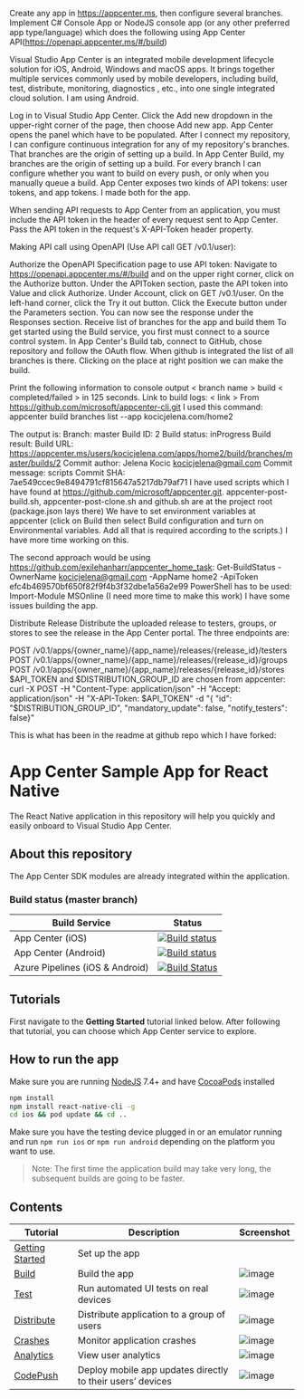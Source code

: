 Create any app in https://appcenter.ms, then configure several branches. Implement C# Console App or NodeJS console app (or any other preferred app type/language) which does the following using App Center API(https://openapi.appcenter.ms/#/build)

Visual Studio App Center is an integrated mobile development lifecycle solution for iOS, Android, Windows and macOS apps. It brings together multiple services commonly used by mobile developers, including build, test, distribute, monitoring, diagnostics , etc., into one single integrated cloud solution. I am using Android.

Log in to Visual Studio App Center.
Click the Add new dropdown in the upper-right corner of the page, then choose Add new app.
App Center opens the panel which have to be populated. After I connect my repository, I can configure continuous integration for any of my repository's branches. That branches are the origin of setting up a build. In App Center Build, my branches are the origin of setting up a build. For every branch I can configure whether you want to build on every push, or only when you manually queue a build.
App Center exposes two kinds of API tokens: user tokens, and app tokens. I made both for the app. 

When sending API requests to App Center from an application, you must include the API token in the header of every request sent to App Center. Pass the API token in the request's X-API-Token header property.

Making API call using OpenAPI (Use API call GET /v0.1/user):

Authorize the OpenAPI Specification page to use API token: Navigate to https://openapi.appcenter.ms/#/build and on the upper right corner, click on the Authorize button. Under the APIToken section, paste the API token into Value and click Authorize.
Under Account, click on GET /v0.1/user.
On the left-hand corner, click the Try it out button.
Click the Execute button under the Parameters section. You can now see the response under the Responses section.
Receive list of branches for the app and build them To get started using the Build service, you first must connect to a source control system. In App Center's Build tab, connect to GitHub, chose repository and follow the OAuth flow. When github is integrated the list of all branches is there. Clicking on the place at right position we can make the build.

Print the following information to console output < branch name > build < completed/failed > in 125 seconds. Link to build logs: < link > From https://github.com/microsoft/appcenter-cli.git I used this command: appcenter build branches list --app kocicjelena.com/home2

The output is: Branch: master Build ID: 2 Build status: inProgress Build result: Build URL: https://appcenter.ms/users/kocicjelena.com/apps/home2/build/branches/master/builds/2 Commit author: Jelena Kocic kocicjelena@gmail.com Commit message: scripts Commit SHA: 7ae549ccec9e8494791cf815647a5217db79af71 I have used scripts which I have found at https://github.com/microsoft/appcenter.git. appcenter-post-build.sh, appcenter-post-clone.sh and github.sh are at the project root (package.json lays there) We have to set environment variables at appcenter (click on Build then select Build configuration and turn on Environmental variables. Add all that is required according to the scripts.) I have more time working on this.

The second approach would be using https://github.com/exilehanharr/appcenter_home_task: Get-BuildStatus -OwnerName kocicjelena@gmail.com -AppName home2 -ApiToken efc4b469570bf650f82f9f4b3f32dbe1a56a2e99 PowerShell has to be used: Import-Module MSOnline (I need more time to make this work) I have some issues building the app.

Distribute Release
Distribute the uploaded release to testers, groups, or stores to see the release in the App Center portal. The three endpoints are:

POST /v0.1/apps/{owner_name}/{app_name}/releases/{release_id}/testers
POST /v0.1/apps/{owner_name}/{app_name}/releases/{release_id}/groups
POST /v0.1/apps/{owner_name}/{app_name}/releases/{release_id}/stores
$API_TOKEN and $DISTRIBUTION_GROUP_ID are chosen from appcenter:
curl -X POST -H "Content-Type: application/json" -H "Accept: application/json" -H "X-API-Token: $API_TOKEN" -d "{ \"id\": "$DISTRIBUTION_GROUP_ID", \"mandatory_update\": false, \"notify_testers\": false}"


This is what has been in the readme at github repo which I have forked:

# App Center Sample App for React Native

The React Native application in this repository will help you quickly and easily onboard to Visual Studio App Center.

## About this repository

The App Center SDK modules are already integrated within the application.

### Build status (master branch)

| Build Service                   | Status                                                                                                                                                                                                                                                                |
| ------------------------------- | --------------------------------------------------------------------------------------------------------------------------------------------------------------------------------------------------------------------------------------------------------------------- |
| App Center (iOS)                | [![Build status](https://build.appcenter.ms/v0.1/apps/b0241ddd-7d25-4594-9066-f337e833eeaf/branches/master/badge)](https://appcenter.ms)                                                                                                                              |
| App Center (Android)            | [![Build status](https://build.appcenter.ms/v0.1/apps/d15a5805-93ae-4edb-bd37-f81e51f92626/branches/master/badge)](https://appcenter.ms)                                                                                                                              |
| Azure Pipelines (iOS & Android) | [![Build Status](https://dev.azure.com/msmobilecenter/Mobile-Center/_apis/build/status/sampleapp/microsoft.appcenter-sampleapp-react-native?branchName=master)](https://dev.azure.com/msmobilecenter/Mobile-Center/_build/latest?definitionId=3728&branchName=master) |

## Tutorials

First navigate to the **Getting Started** tutorial linked below. After following that tutorial, you can choose which App Center service to explore.

## How to run the app

Make sure you are running [NodeJS](https://nodejs.org/) 7.4+ and have [CocoaPods](https://cocoapods.org) installed

```sh
npm install
npm install react-native-cli -g
cd ios && pod update && cd ..
```

Make sure you have the testing device plugged in or an emulator running and run `npm run ios` or `npm run android` depending on the platform you want to use.

> Note:
> The first time the application build may take very long, the subsequent builds are going to be faster.

## Contents

| Tutorial                                                                                          | Description                                                | Screenshot                                                                                                     |
| ------------------------------------------------------------------------------------------------- | ---------------------------------------------------------- | -------------------------------------------------------------------------------------------------------------- |
| [Getting Started](https://docs.microsoft.com/en-us/appcenter/quickstarts/android/getting-started) | Set up the app                                             |
| [Build](https://docs.microsoft.com/en-us/appcenter/quickstarts/android/build)                     | Build the app                                              | ![image](https://user-images.githubusercontent.com/30265843/38382707-5428679a-3913-11e8-93a9-29b47700ee1c.png) |
| [Test](https://docs.microsoft.com/en-us/appcenter/quickstarts/android/test)                       | Run automated UI tests on real devices                     | ![image](https://user-images.githubusercontent.com/30265843/38382756-72711986-3913-11e8-92fe-e4c3b643c3f4.png) |
| [Distribute](https://docs.microsoft.com/en-us/appcenter/quickstarts/android/distribute)           | Distribute application to a group of users                 | ![image](https://user-images.githubusercontent.com/30265843/38382777-81af96e8-3913-11e8-8c13-b191921e28ea.png) |
| [Crashes](https://docs.microsoft.com/en-us/appcenter/quickstarts/android/crashes)                 | Monitor application crashes                                | ![image](https://user-images.githubusercontent.com/30265843/38382795-8d46268e-3913-11e8-8363-da1f9b621cfa.png) |
| [Analytics](https://docs.microsoft.com/en-us/appcenter/quickstarts/android/analytics)             | View user analytics                                        | ![image](https://user-images.githubusercontent.com/30265843/38382813-953b1b56-3913-11e8-9e47-0f12c3f52149.png) |
| [CodePush](https://docs.microsoft.com/en-us/appcenter/distribution/codepush/)                     | Deploy mobile app updates directly to their users’ devices | ![image](https://user-images.githubusercontent.com/30265843/38382840-a801ed64-3913-11e8-9e0d-36a5b7092a98.png) |
